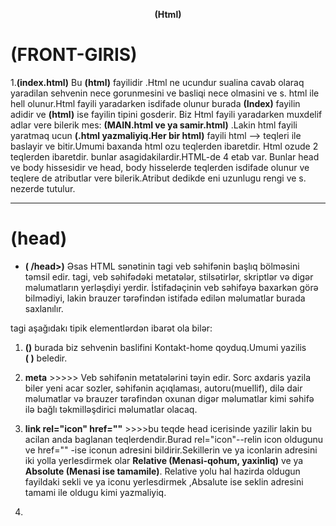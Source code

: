 <p align="center">
<b >(Html)</b>
</p>

# **(FRONT-GIRIS)**

1.**(index.html)** Bu **(html)** fayilidir .Html ne ucundur sualina cavab olaraq yaradilan sehvenin nece gorunmesini ve basliqi nece olmasini ve s. html ile hell olunur.Html fayili yaradarken isdifade olunur burada **(Index)** fayilin adidir ve **(html)** ise fayilin tipini gosderir. Biz Html fayili yaradarken muxdelif adlar vere bilerik mes: **(MAIN.html ve ya samir.html)** .Lakin html fayili yaratmaq ucun **(.html yazmaliyiq.Her bir html)** fayili html --> teqleri ile baslayir ve bitir.Umumi baxanda html ozu teqlerden ibaretdir. Html ozude 2 teqlerden ibaretdir. bunlar asagidakilardir.HTML-de 4 etab var. Bunlar head ve body hissesidir ve head, body hisselerde teqlerden isdifade olunur ve teqlere de atributlar vere bilerik.Atribut dedikde eni uzunlugu rengi ve s. nezerde tutulur.

---

# **(head)**

- **(<head> /head>)** Əsas HTML sənətinin <head> tagi veb səhifənin başlıq bölməsini təmsil edir. <head> tagi, veb səhifədəki metatələr, stilsətirlər, skriptlər və digər məlumatların yerləşdiyi yerdir. İstifadəçinin veb səhifəyə baxarkən görə bilmədiyi, lakin brauzer tərəfindən istifadə edilən məlumatlar burada saxlanılır.

<head> tagi aşağıdakı tipik elementlərdən ibarət ola bilər:

1. **(<title>Kontakhome </title>)** burada biz sehvenin baslifini Kontakt-home qoyduq.Umumi yazilis  
   **(<head><title>Kontakhome </title> </head>)** beledir.

2. **meta** >>>>> Veb səhifənin metatələrini təyin edir. Sorc axdaris yazila biler yeni acar sozler, səhifənin açıqlaması, autoru(muellif), dilə dair məlumatlar və brauzer tərəfindən oxunan digər məlumatlar kimi səhifə ilə bağlı təkmilləşdirici məlumatlar olacaq.

3. **link rel="icon" href=""** >>>>bu teqde head icerisinde yazilir lakin bu acilan anda baglanan teqlerdendir.Burad rel="icon"--relin icon oldugunu ve href="" -ise iconun adresini bildirir.Sekillerin ve ya iconlarin adresini iki yolla yerlesdirmek olar **Relative (Menasi-qohum, yaxinliq)** ve ya **Absolute (Menasi ise tamamile)**. Relative yolu hal hazirda oldugun fayildaki sekli ve ya iconu yerlesdirmek ,Absalute ise seklin adresini tamami ile oldugu kimi yazmaliyiq.

4. **<script>** >>>> JavaScript kodunun <head> tagına daxil edilməsinə kömək edir. Bu tag vasitəsilə brauzer tərəfindən işlənən skript kodları əlavə edilir.

5. **<style>** >>>> İnternal CSS stilsətirlərinin <head> tagına daxil edilməsinə imkan verir. Bu tag vasitəsilə veb səhifəsinə xüsusi stilsətirlər əlavə edilir.

Bu elementlər <head> tagında bir arada istifadə edilə bilər və səhifənin arxa planında işləyən məlumatları təmsil edərək səhifənin görünümünü və davranışını tənzimləyir.

---

# **(body)**

0. **body** --> body teqi ise sehveni govdesidir yeni sehvenin basliqlarindan basqa diger bir cox seyler body teqinde yazilir. Mes: burada bis salam sozunu yazdiq.body teqininde icersinde de bir cox teqler var meselen bunlar asagidakilardir.

1. **P** --> Paraqraf teqidir.Bir paraqraf butov bir setri tutur ve buna gorede yanasi gelmirler.
2. **span** --> span ise butov bir setri tutmur ve yanasi gelir.
3. h1>/h1>, h2>/h2>, h3>/h3>, h4>/h4>, h5>/h5>, h6>h6> --> bu teqlerle ise basliqlari vere bilerik burada en boyuk teq h1 ve en kiciyi ise h6 dir.
4. **(div)**-->bir nece qrupun birlesmesi--> divde bir nece qrupun birlesmesini bir div kimi gosdere bilerik.
5. **img src="" alt="sekilin adi fln" width=(seklin eni demekdir)"50% ve ya 50px" height=(seklin hundurluyu demekdir) title="(Kontak-Home)** -->bu img ile sekil yukleye bilerik burada **src** sekilin saxlandigi yer **alt** ise sekil haqqinda nese yaza bilerik. **img** olcusunu iki yolla vere bilerik birincisi tutdugu yerin 50% kimi ikinci ise pikseller ile.Olcunu vermek ucun bu (**width="")** ifadeden isdifade edilir. Dediyimiz kimi iki cur olcu vere bilerik. Faizle verdikde **(width="50%")** bele, pikselle verdikde ise **(width="50px")** kimi ifade edilir.Biz burada seklin hundurluyunu de artira bilerik lakin seklin effektliyi ite biler. Qeyd: Eger biz seklin eni ve hundurluyunu artirib azaldanda % ve px yazmasaq defult olaraq px(piksel qebul edir).
   Buradda **(title="Kontak-Home)** bu atribut ise seklin uzerine getdikde kontak-home sozunu cixardir. **(title)** atributu qulobaldir ve butun teqlerde isdifade ede bilerik.
6. **u)** bu teq daxil etdiyimiz sozun altindan xet cekir.
7. **i)** bu teq ise yazdigimiz sozu italiq formada yeni eyri formada yazir.
8. **em)** bu teqde i teqi ile eynidir lakin i teqine nisbeten daha moderdir.Yeni burazerde daha yaxsi basa dusur i teqine nisbeten.
9. **s)** bu teq ise sozun uzerinden xett cekir.
10. **del)** bu teqde s teqi ile eynidir.
11. **b)** bu teq sozu daha qalin yazdirir.
12. **strong)** bu teqde b teqi ile eynidir.Daha bir usdunluyu bu soz daha quvvetli acar soz kimi basa dusur.Yeni burazerde daha yaxsi basa dusur b teqine nisbeten.
13. **details** -bu teq ile biz en cox verilen suallara cavab bolmesini yaza bilerik ve **summary** teqi ile isleyir yeni 1ci sual yazmaq isdesek **summary sual1 summary** yazmaliyiq.
14. **address** - bu teq ilede biz adresimizi yaza bilerik ve footer teqinin icinde address ve onun icindede a teqini yaza bilerik.

---

# **(KECIDLER)**

**Qeyd:)** Kecidler iki cur olur seyfe daxili ve seyfe xarici . Seyfe daxili kecidler hal-hazirda oldugun seyfenin her hansi bir noqtesine gedise deyilir Mes: 100 setrlik melumatin 20 setrine gedis. Seyfe daxili kecidler ise basqa seyfelere yonlendirmekdi meselen kilik etdikde isdagrama ,watsaba, ve eyni seyfenin daxilinde basqa bir seyfeye kecid adlanir.
**(Qeyd:)** Kecit etmek ucun **(a teqinden isdifade olunur ve (anchor lovber sozunden gotrulmusdur))** .Ve Acilib baglanan teqdir.

1. **a href="#">Kecid et<a vv>)** burada a teqini yazmisiq yeni xarici kecid **href)** bos olduqda reslef edir yeni seyfeni yeniliyir #
   yazdiqda seyfe daxilinda dayanir ve her hanfdssi sayitin linkini yazdiqda ise klik ederken hemin sehveye kecid edir.Burada **target)** atributu var ki biz a teqine klik etdikde ozunde ve ya yeni sehvede acir target defult olaraq \_self-dir yeni target="\_self" bele yazdiqda yeni sehveni ozunde acir. target ozunun acar sozleri var meselen target="\_blank" etsek yeni sehvede acacaq . # varsa bu seyfe daxili kecitdir. **a)** teqi ile telefon ve ya mail de yonlendirmek olar bu zaman ise asagidakilari yazmaq lazimdir.
2. **a href="tel:+994516687023">Zeng et</a)** bu cur yazilisdan isdifade etmek olar. Burada **tel:)** acar sozdur.
3. **a href="mailto:samirakh@code.edu.az">gmail ile elaqe saxla</a>)** bu cur yazilisdan isdifade etmek olar. Burada **mailto:)** acar sozdur.
4. **a href="../Sekil/download.png" download> neyise yuklemek ucun dowload </a>)** bu kodla ise nelerise yukluye bilerik.

---

# **(Listler)**

1. Listler iki cur olur. Sirali ve sirasiz.Sirasiz listler ucun ferq etmir birinci ile axrincinin yerini deyissek.Lakin sirali lislerde ise tam eksidir onlarda birinci gelen birinci axrinci gelen ise axrinci olmalidir ve sirali reqemler a-z ve ya A-Z siralanir ve rum reqemleri ilede siralana biler.
2. **ul> </ul>)** bu sirasiz listleri yazmaq ucundur ve icersinde li-lerden isdifade edilir ve eger li-lerinde ul-lari olarsa li-lerin icersinde yazilir. **ul type="disc", type="cricle", type="Square" ,type="none")** tayplarri var ve burada (disc ici dilu dayre) , (cricle ise ici bos cevredir) , (Square ise ici dolu kvadiratdir), (none ise hec bir cevre ve ya kvadirat gorunmesin.)

3. **ol type="1" start="12"> ol>)** bu ise sirali listler ucundur ve bunlarinda terkibinde li-ler olmalidir ve eger li-lerinde ol-lari olarsa li-lerin icersinde yazilir. **ol)** listininde taypi var A-Z,a-z,reqem kimi ve rum reqemi kimi.Burada start neceden baslasin demekdir.
4. **li> li>)** bu ise hem sirali hemde sirasiz lislerin yazilmasinda esas amillerden biridir yeni lisleri temin edr .

---

# **Tables-cedveller)**

1. **caption)** cedvelin basligini yazmaq ucundur.
2. **table border="1")** tebillar setrlerden ibaret olur setrlerde sutunlardan ibaret olur. Burada border kanarliq demekdir ve 1 daxil etdikde 1 px cercive duzeldir.
3. **tr)** bu setrler ucundu .
4. **td)** bu ise sutunlar ucundur .Bu zaman demek olarki (table-nin icersinde tr ve tr-nin icinde td-ler yerlesir). Setirlerin icinde sutunlar yerlesir.
   **Qeyd:)** Biz cedveller yaradanda esas 3 emeliyyati apaririq bunlar asagidakilardir.
5. **thead)** bu code ile biz cedvelimizde ad soyad v s. ne olacaqsa onlari qeyd edirik .Bunun icerisindede tr yeni setrler ve sutunlar td ile deyil th ile qeyd edilir.
6. **tbody)** bu ise cedvelin govde hissesini yaziriq.
7. **tfoot)** bu ise cedvelin yekunda bir qiymeti olarsa onu qeyd edirik,yeni toplami ve ya ortalamasi ve s.
8. **colspan)** bu kodla biz isdenilen sutunlari birlesdire bilerik.
9. **align="center")** bu kod ile ise biz isdenilen cedveldeki sozu sentire getre bilerik.
10. **rowspan)** bu kod ise setrleri birlesdirmek ucundur.
11. **bgcolor)** cedvelin arxa fonunu deyismek ucun isdifade edilir.

---

# **(Formlar)**

1. **form)** bu forum her hansi bir datani icine yazmagimizi teskil edir.
2. **input type="text,email, tel,submit,password,number, color,date,time,datetime-local,week,month,checkbox", file, search, range, image,reset,hidden,(type="radio" name="s"), button)** form-un icerisinde inputlar olur.input-un tayiplari vardir ve isdifade etmek ucun qarsisinda yazdigimiz kimi yazmaliyiq. Burada (**submit**-- hazir olan melumati gondermek ucun olan bir duymedir.), (**password**--ise password daxil etmek ucundur.), (**number**- ise yalniz reqem tipli datalar yazmaq ucundur.), (**color**- ise reng secimini etmek olar.) , (**date**-tarixi secmek ucun isdifade edilir), (**time**-saati secmek ucun isdifade edilir), (**datetime**-local- bu ise hem tarixi hemde vaxi eyni anda secmeye imkan verir.) ,(**week**-yalniz hefdeni secmek ucundur), (**month**- yalniz aylari secmek ucundur.), (**checkbox**--secim etmek ucun isarele ve ya isareleme duymesi cixardir ekrana.) Burada **radio** ve name o zaman yazilirki iki secim olsun ve onlardan yalniz birini secmek imkanimiz olsun.O zaman iki secimede name verilir yalniz eyni name verilir. (**file** --ise sekil elave etmek ucundur.) (**search**--axdaris ucun isdifade edilir.) (**range**- bu ise azalib artma oxudur.), (**image** --bu ise submit ile eynidir yalniz tek ferqi gonder yerine sekil iconu qoya bilerik.) (**reset**--doldurulan formu sifirlamaq ucundur.) (**hidden**-- isdifadecin id gizletmek ucundur), (**button** da submit ile eynidir yeni her hansi duymedir ve bunlar forumda bas veren hadiseleri bazaya ve ya basqa yere gondermek ucundur.) .Adi butondan ferqlidirler adi button forumun daxilinde deyil basqa kenar hisselerede olur. **button>Gonder/button>** kimi yazilir.
3. **label)** inputun basligini yazmaq ucundur mes:Ad, Soyad.
4. **textarea)** boyuk metin yazmaq ucundur.
5. **select)** secimleri saxlamaq ucundur her bir secim option-da saxlanilir.Yeni selectlerin icinde option yazilir option icinde ise optgroup yazilir.
6. **option)** 1 secim saxlamaq ucundur.
7. **optgroup lable=seher qrupu ve ya axsam qrupu)** opsinlarin icerisinde ferqlendirmek ucundur.
8. **input type="text" list=nese , (datalist id=nese))** ve burda datalis teqinin icersinde **option)** olmalidir. Qeyd: burada inputun list ile datalistin id eyni olmalidir yeni ikisindede nese sozu olmalidir. Burada teqlerin birlikde yazilisi digerlerinden olan ferq hem secim ede hemde secimde olmuyan bir seyi yazib gondere bilerik.

---

# **(Atributlar)**

1. **value** -Daxil etdiyimiz her bir data value adlanir isder forumlar olsun isdersede digerleri.
2. **placeholder**--(Menasi-yer tutucu).Bu atribut ise arxa fonda emailinizi ve s. daxil edin kimi yazini cixartmaq ucundur.
3. **disabled** --(Menasi - yazmaq deaktiv edilib).Bu ise her hansi datani yazmaga icaze vermemek ucun isdifade edilir.
4. **readonly** --(Menasi - yalniz oxumaq ucun).Bu atributun disabled ile ferqi odurki disabled hec bir ise yaramir demekdir readonly ise yalniz oxuya bilersiz.
5. **selected** --(Menasi -Secilmis demekdir).Bu atribut defolt olaraq yeni ilk olaraq bu secilmis olsun demekdir.
6. **maxlength** --(Menasi -maxsium nece herif ve ya reqem). bu atribut ile oz isdeyimize uygun uzunluq qoya bilerik.
7. **minlength** --(Menasi -minumum nece herif ve ya reqem). bu atribut ile oz isdeyimize uygun uzunluq qoya bilerik.
8. **required** --(Menasi-- mutleq teleb olunur).Bu atribut ozaman yazilirki isdifadeci hemin datani mutleq gondermelidir.
9. **autofocus** --(Menasi --diqqet celb eden).Bu Atribut sehveye refres verende hara autofoks yazmisiqsa ora diqqet yoneldecek.
10. **input type=number** olduqda onum **max** ve **min** **step=10** qiymetleri olur yeni yasa gore yazsaq max=150, min=1 kimi yaza bilerik, burda step ise min qiymetden 10 -10 artiracaq yada azaldacaq.
11. **input type=date** olduqda **max=23-05-26 min=2023-6-01** burada biz tarixe limit qoya bilerik yeni burda 2023 ilin 5ci ayin 26-dan 6ci ay 1e kimi gosderilsin.
12. **input type=checkbox** olduqda **checked** atributunu yazdiqda secimlerden hansina yazmisiqsa o daimi olaraq secili gosderecek biz deyisene qeder.
13. **input type=file** olduqda 1 fail secmek ucundur ama **multiple** atributunu yazdiqda ise necedene olsa o qederini sece bilerik ve **accept="(image/_,(video/_)),(image/png),(image/jpeg),(image/gif),"** yazdiqda ise sirf sekilleri secmek ucundur.Burdada sekillerin novlerini sece bilerik bu yolla .Bize hem png ve jpeg lazim olsa **input type=file multiple accept="image/png,image/jpeg"** sece bilerik.Qeyd: Eger biz **video** yuklesek onda **image** yerine **video** yazmaliyiq.Burada /\* seklin sadalanan fayil tipini ve videonun bir nece fayil tipi varsa onu sece bilmek ucundur.
14. **input type=range** de min ve max var.
15. **form autocomplete="on ve ya off"** bu atribu ise **on** olduqda indiye qeder daxil etdiyimiz melumatlar bize gosderilir burazer defolt olaraq **on**-dur,ekis halda ise off etmek lazimdir.
16. **form action="link ve yaxud id"**-- bu atribut ise forma gonder etdikde gonderme ugurlu olarasa basqa sehve ve ya nese acilsin link kimi bir seydir.

---

# **iframe**

1. **iframe src="" frameborder="0" iframe** -- iframe dedikde her hansi bir sehveni oz sehvemizde acmaq ucun isdifade edilir.Burada **src** -e yerlesdirmek isdediyimiz sehvenin **url** -i yazmaliyiq.
2. **frameborder="1"** --bu ise kenarliq teyin etmek ucundur.

---

# **audio ve video**

1. **audio (controls, autoplay, loop, muted,) >source src=""> audio>**- bu teq ile biz oz computerimizdeki mahnini yerlesdire bilerik.Her audio icersinde **source** teqi olur ve audio-nun yolunu gosderir. source ozu 1 mahni yolu demekdir .Bir audio icersinde bir nece source ola biler amma onlardan yalniz ilk olan oxunacaqdir.**controls** bu atribut olmasa audio elave edilir lakin vebde gorunmur ona gorede controls yazmaq mutleqdir. **autoplay** ise vebe daxil olan kimi musiqi seslenir.**loop** ise sonsuz seslenmesi ucundur .**muted** bu atribut ise defolt olaraq ses olmasini bildirir.
2. **video (controls autoplay, loop, muted, poster)="", >source src="" > video** --Video elave etmek ucunde eyni ile mahni elave etmek kimidir amma bir ferqi **poster** atributudur.**poster** atributu video-nun uzerine her hansi bir sekli qoymaq ucundur.

---

# **Sehivenin bolunusu**

**QEYD:** Sehve 3 yere bolunur **header**, **aside**, **main**, **footer**.

1. **header** -teqinin icersinde **nav** teqleri ve kecid ucun **a** teqlerinden isdifade olunur.
2. **aside** -teqinin icersinde iframe yazila biler cunki **main** sehvesinden elave bir yer tutur ve buna misal olaraq oxu.az sayitindaki narin reklamini misal gosdere bilerik.
3. **main** -teqinin icersinde **article**, **figure**, **p** ve **section** teqleri isdifade olunur burada section teqi evvelki div-i evez edir.
4. **section** -teqinin icerisindede cox vax bu **article** teqi yazilir.
5. **article** -teqinin icerisinde ise **figure**, **p** teqi ve s.yazilir.
6. **figure** -teqinin icerisinde **img** teqi ve sekil haqqinda melumat ucun **figcaption**teqi yazilir.
7. **footer** - ise sehven en asagi hissesidir yeni orda elave melumatlar ve muellif huquqlari qorunur fln yazilir.

# **(Bezi acar simvollar)**

1. ./ --> Hal-hazirda oldugumuz qovlugu bildirir.
2. ../ --> Bir qovluq cole cixmaq ucun isdifade edilir.
3. br-- break sozunun qisalisidi qirmaq yeni metni ,text qirir.
4. Prettier Code--codu formata salir.Yuklemek ucundur.

---

<p align="center">
<b >(CSS)</b>
</p>
<b>CSS-fayili .css kimi yaradilir.</b> - html-in rengini, yerinin deyisdirilmesi, olcusu, animasiyalari, ve s. duzeltmek ucundur.<b>CSS</b> 3 Cur html ile elaqendirmek olar.<b>1.inline>2.internal>3.external</b>

1.  **inline** --bu bir basa teqe css vermekle bas verir ve quvvetliyine gore en boyuyudur,yeni bir teqe 3 cur css versek teqin icersinde yazilan inline css tesir edecek.Bu yol teqe **style="backgroud:red"** bu cur vermekle olur.
2.  **internal** --bu yol ise **head** icerisinde **style** teqi acaraq ve onun icerisinde teqe css verilir ve quvvetliyine gore 2ci yeri tutur.
3.  **external** --bu yol ise **css** fayi yaradaraq html fayilindan basqa css fayilinda teqlere css vermekle bas verir ve quvvetliyine gore en zeyifidir. Bu fayili **link rel="" herf=""** codu ile qosulur. 4.**!important** -- bu acar sozu biz hansi atributun qarsisina atsaq hemin atribut deyismiyecek mes: **color !important** yeni bu o demekdir biz hemin teqe basqa yerde colorunu deyissek deyismiyecek bir sozle import olunan coloru oldugu kimi saxliyacaq esas bu reng olsun kimi.
4.  **class** --teqleri ayirmaq ucun onlara **class** verilir. Class adlari arali ola bilmez arali oldugu halda 1 yox 2 class oldugunu basa dusur ,class-larin adini bele **div class="div-class teqclass"** yazmaq olar .Burda bizim 2 classimiz var 1ci class **div-class** 2ci class ise **teqclass** -dir. Ara qoymaqla bir nece class yarada bilerik.Classlar **.** ile cagrilir.Bir class adini diger teqe vere bilerik burdaki div teqindeki div-clasi p teqine vere bilerik.
5.  **id** --teqleri ayirmagin diger yolu ise id-dir. **div id="div-id"** burada teqlerin yalniz 1 aydisi olur ve diger teqlere eyni ile bu id verile bilmez her teqe 1 id yazila biler classdaki kimi 2 class eyni anda verildiyi kimi 2 id verile bilmez.Id **#** isaresi ile cagrilir.
6.  **ul li css reng vermek izahi 1.**- burada bir nece yol var ve bu yollara asagidaki sekillerle ile izah verek. Bu sekillerde gorunduyu kimi biz **first-child** yazdiqda ilk birincini rengini deyisir.
<p>
 <img src="image\image1\ul li izah.png" width="250" height="200" alt="sekil silinib" title="html codu"/>
 <img src="image\image1\css.png" width="250" height="200" alt="sekil silinib" title="CSS codu"/>
 <img src="image\image1\netice.png" width="250" height="200" alt="sekil silinib" title="Netice"/>
</p><br/>
<b>2-ci yolu:</b> Bu yolda ise soncu li-nin rengini deyise bilerik bu ise asagidaki sekilde izah olunur.Gorunduyu kimi salam 9 rengi deyisib.
<p>
 <img src="image\image1\ul li izah.png" width="250" height="200" alt="sekil silinib" title="html codu"/>
 <img src="image\image1\css1.png" width="250" height="200" alt="sekil silinib" title="CSS codu"/>
 <img src="image\image1\netice1.png" width="250" height="200" alt="sekil silinib" title="Netice"/>
</p><br/>
<b>3-cu yolu:</b> Bu yolda ise isdediyimiz qeder <b>li</b> teqine reng vere bilerik .Ancaq bu <b>nth-child(sira daxil edin)</b> kodu yazmaliyiq ve <b>sira daxil edin</b> yerine reqem yaziriq. Mes: Sekilde biz <b>3-cu ve 5ci</b> li-ye reng vermek isdemisik.Asagidaki sekilden baxa bilerik.
<p>
 <img src="image\image1\ul li izah.png" width="250" height="200" alt="sekil silinib" title="html codu"/>
 <img src="image\image1\cssnth.png" width="250" height="200" alt="sekil silinib" title="CSS codu"/>
 <img src="image\image1\netice2.png" width="250" height="200" alt="sekil silinib" title="Netice"/>
</p><br/>
<b>4-cu yolu:</b> Bu yolda ise biz <b>nth-child(odd)</b> kodu ile yalniz tek <b>li-lere</b> reng vere bilerik.Asagidaki sekillerden tam aydin olacaq.Tekleri yazdirmaq ucun basqa bir yol <b>nth-child(2n-1)</b> kodundan isdifade etmekle olacaqdir.Burada  <b>n</b> defolt olaraq qiymeti 0-dir.Qeyd: burada 2n+3 etsek 3-cuden basliyacaq rengi deyismeye.
<p>
 <img src="image\image1\ul li izah.png" width="250" height="200" alt="sekil silinib" title="html codu"/>
 <img src="image\image1\cssodd.png" width="250" height="200" alt="sekil silinib" title="CSS codu"/>
 <img src="image\image1\netice3.png" width="250" height="200" alt="sekil silinib" title="Netice"/>
</p><br/>
<b>5-ci yolu:</b> Bu yolda ise biz <b>nth-child(even)</b> kodu ile yalniz cut <b>li-lere</b> reng vere bilerik.Asagidaki sekillerden tam aydin olacaq.Cutderri yazdirmaq ucun basqa bir yol <b>nth-child(2n)</b> kodundan isdifade etmekle olacaqdir.Burada  <b>n</b> defolt olaraq qiymeti 0-dir.Qeyd: Burada 2n+4 etsek 4-cu elementden basliyacaq renglemeye.
<p>
 <img src="image\image1\ul li izah.png" width="250" height="200" alt="sekil silinib" title="html codu"/>
 <img src="image\image1\csseven.png" width="250" height="200" alt="sekil silinib" title="CSS codu"/>
 <img src="image\image1\netice4.png" width="250" height="200" alt="sekil silinib" title="Netice"/>
</p><br/>
<b>Bezi teqlere muraciyet.</b> Asagidaki sekilde ki kimi <b>p.item</b> dedikde biz hardaki p teqinin classi <b>item</b>-dirsa ora tesir et demisik.
<p>
 <img src="image\image1\sehve1.png" width="250" height="200" alt="sekil silinib" title="html codu"/>
 <img src="image\image1\css5.png" width="250" height="200" alt="sekil silinib" title="CSS codu"/>
 <img src="image\image1\netice6.png" width="250" height="200" alt="sekil silinib" title="Netice"/>
</p><br/>
<b>p .item</b>--Burada <bosluq>bosluq</bosluq> onem dasiyir. Bosluq qoyduqda o demek olur ki p teqinin icerisinde <b>class="item"</b> beraber olan teqe tesir et.
<p>
 <img src="image\image1\sehve2.png" width="250" height="200" alt="sekil silinib" title="html codu"/>
 <img src="image\image1\css6.png" width="250" height="200" alt="sekil silinib" title="CSS codu"/>
 <img src="image\image1\netice7.png" width="250" height="200" alt="sekil silinib" title="Netice"/>
</p><br/>
<b>Atributlarla teqe tesir.</b> Sekildeki teqin target atributundan isdifade ederek teqe tesir etdik.
<p>
 <img src="image\image1\sehve3.png" width="250" height="200" alt="sekil silinib" title="html codu"/>
 <img src="image\image1\css7.png" width="250" height="200" alt="sekil silinib" title="CSS codu"/>
 <img src="image\image1\netice8.png" width="250" height="200" alt="sekil silinib" title="Netice"/>
</p><br/>
<b>(href) Atributunun sonu az ile bitrse</b> .Onda asagidaki sekildeki kimi <b>$</b> isaresi ile yazilir.
<p>
 <img src="image\image1\sehve3.png" width="250" height="200" alt="sekil silinib" title="html codu"/>
 <img src="image\image1\css8.png" width="250" height="200" alt="sekil silinib" title="CSS codu"/>
 <img src="image\image1\netice9.png" width="250" height="200" alt="sekil silinib" title="Netice"/>
</p><br/>
<b>(herf) atributu http ile basliyarsa</b>. Bu halda sekildeki kimi kvadrata yukseltme isaresinden <b>^</b> isdifade olunur.
<p>
 <img src="image\image1\sehve4.png" width="250" height="200" alt="sekil silinib" title="html codu"/>
 <img src="image\image1\css9.png" width="250" height="200" alt="sekil silinib" title="CSS codu"/>
 <img src="image\image1\netice10.png" width="250" height="200" alt="sekil silinib" title="Netice"/>
</p><br/>
<b>(herf) atributunun icersinde her hasisa herif olarsa</b>. Bu o demekdirki isdenilen herife gore teqe tesir ede bilerik.Asagidaki sekilde l herifine gore tesir etmisik ve oda linkede var.
<p>
 <img src="image\image1\sehve4.png" width="250" height="200" alt="sekil silinib" title="html codu"/>
 <img src="image\image1\css10.png" width="250" height="200" alt="sekil silinib" title="CSS codu"/>
 <img src="image\image1\netice11.png" width="250" height="200" alt="sekil silinib" title="Netice"/>
</p><br/>
<b> isenilen teqden sonra ilk gelen teqe tesir.</b> Burada <b>+</b> isaresi ile biz divden sonra ilk gelen p teqe tesir etmisik sekilde baxa bilersiz.
<p>
 <img src="image\image1\sehve5.png" width="250" height="200" alt="sekil silinib" title="html codu"/>
 <img src="image\image1\css11.png" width="250" height="200" alt="sekil silinib" title="CSS codu"/>
 <img src="image\image1\netice12.png" width="250" height="200" alt="sekil silinib" title="Netice"/>
</p><br/>
<b> isenilen teqden sonra gelen isdenilen teqe tesir.</b> Burada <b>~</b> isaresi ile biz divden sonra gelen butun p teqe tesir etmisik sekilde baxa bilersiz.
<p>
 <img src="image\image1\sehve5.png" width="250" height="200" alt="sekil silinib" title="html codu"/>
 <img src="image\image1\css12.png" width="250" height="200" alt="sekil silinib" title="CSS codu"/>
 <img src="image\image1\netice13.png" width="250" height="200" alt="sekil silinib" title="Netice"/>
</p><br/>
<b> * yazdiqda ise butun teqlere ayid olur</b> .Asagidaki sekildeki kimi.
<p>
 <img src="image\image1\sehve5.png" width="250" height="200" alt="sekil silinib" title="html codu"/>
 <img src="image\image1\css13.png" width="250" height="200" alt="sekil silinib" title="CSS codu"/>
 <img src="image\image1\netice114.png" width="250" height="200" alt="sekil silinib" title="Netice"/>
</p><br/>
<b>(:hover) edende uzerine geldikde rengi deyisib olur qirmizi</b>.Asagidaki coda uygun olaraq.
<p>
 <img src="image\image1\sehve6.png" width="250" height="200" alt="sekil silinib" title="html codu"/>
 <img src="image\image1\css14.png" width="250" height="200" alt="sekil silinib" title="CSS codu"/>
 <img src="image\image1\netice14.png" width="250" height="200" alt="sekil silinib" title="Netice"/>
</p><br/>
<b>(:active) klik edende rengi deyisib olur goy</b>.Asagidaki coda uygun olaraq.
<p>
 <img src="image\image1\sehve6.png" width="250" height="200" alt="sekil silinib" title="html codu"/>
 <img src="image\image1\css15.png" width="250" height="200" alt="sekil silinib" title="CSS codu"/>
 <img src="image\image1\netice15.png" width="250" height="200" alt="sekil silinib" title="Netice"/>
</p><br/>
<b> Css-de data saxlamaq ucun qutunun yaradilmasi</b>.Bu :root adlanan teqin komeyi ile yaradilir sonra ise lazim oldugu anda ondan isdifade ede bilmek olur.
<p>
 <img src="image\image1\sehve6.png" width="250" height="200" alt="sekil silinib" title="html codu"/>
 <img src="image\image1\css16.png" width="250" height="200" alt="sekil silinib" title="CSS codu"/>
 <img src="image\image1\netice16.png" width="250" height="200" alt="sekil silinib" title="Netice"/>
</p><br/>

---

<p align="center">
<b >(JS)</b>
</p>
<b>Js de 3 cur yazilis var</b>.Bu yazilislardan yalniz 2si cox isdifade edilir. <b>internal ve external</b>.Bu yazilisdarda eyni ile css kimi yazilir. Qeyd: JS de codu html codundan sonra ve evel yazila biler amma asagidaki sertlere uygun olaraq.<br/>
<b>1.internal yazilis</b>: Burada body icerisinde <b>script</b> teqi yazmaqla bas verir.
<p>
 <img src="image\image2,js\js1.png" width="250" height="200" alt="sekil silinib" title="JS codu"/>
 <img src="image\image2,js\Netice.png" width="250" height="200" alt="sekil silinib" title="Netice"/>
</p><br/>
<b>2.external yazilis</b>: Burada body icerisinde <b>script</b> teqine src"" yazmaqla bas verir.
<p>
 <img src="image\image2,js\js2.png" width="250" height="200" alt="sekil silinib" title="JS codu"/>
</p><br/>
<b>defer</b>.Biz eger js codunu evvele qosuruqsa onda ona defer yaziriq ki html codu islesin bitsin sonra js codu islemeye baslasin.defer yazdiqda asagidaki kimi yazmaliyiq.Yeni defer gozlemek funksiyasi dasiyir.
<p>
 <img src="image\image2,js\sekil.png" width="400" height="200" alt="sekil silinib" title="html codu"/>
 <img src="image\image2,js\js3.png" width="250" height="200" alt="sekil silinib" title="JS codu"/>
</p><br/>
